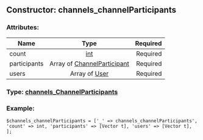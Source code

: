 ## Constructor: channels\_channelParticipants  

### Attributes:

| Name     |    Type       | Required |
|----------|:-------------:|---------:|
|count|[int](../types/int.md) | Required|
|participants|Array of [ChannelParticipant](../types/ChannelParticipant.md) | Required|
|users|Array of [User](../types/User.md) | Required|



### Type: [channels\_ChannelParticipants](../types/channels_ChannelParticipants.md)


### Example:

```
$channels_channelParticipants = ['_' => channels_channelParticipants', 'count' => int, 'participants' => [Vector t], 'users' => [Vector t], ];
```